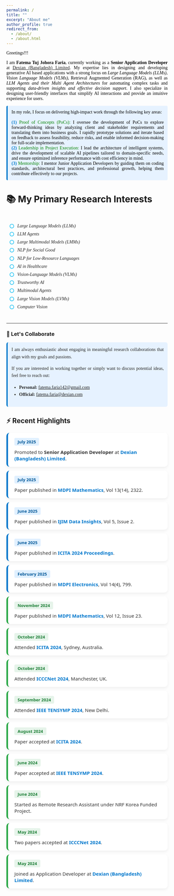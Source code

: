 ```yaml
---
permalink: /
title: ""
excerpt: "About me"
author_profile: true
redirect_from: 
  - /about/
  - /about.html
---
```


<span style="color:black; font-family:Georgia">Greetings!!!</span>

<p style="text-align:justify; color:black; font-family:Georgia"> 
  I am <strong>Fatema Tuj Johora Faria</strong>, currently working as a <strong>Senior Application Developer</strong> at <a href="https://www.linkedin.com/company/dexiansolutions/">Dexian (Bangladesh) Limited</a>. My expertise lies in designing and developing generative AI based applications with a strong focus on <em>Large Language Models (LLMs)</em>, <em>Vision Language Models (VLMs)</em>, Retrieval Augmented Generation (RAG), as well as <em>LLM Agents and their Multi Agent Architectures</em> for automating complex tasks and supporting <em>data-driven insights and effective decision support</em>. I also specialize in designing user-friendly interfaces that simplify AI interactions and provide an intuitive experience for users.
</p>


<p style="text-align:justify; color:black; font-family:Georgia; background-color:#e6f2ff; padding:12px; border-left:4px solid #007acc; border-radius:4px;">
    In my role, I focus on delivering high-impact work through the following key areas:
    <br><br>
    <b style="color:#007acc;">(1)</b> <span style="color:green;">Proof of Concepts (PoCs):</span> I oversee the development of PoCs to explore forward-thinking ideas by analyzing client and stakeholder requirements and translating them into business goals. I rapidly prototype solutions and iterate based on feedback to assess feasibility, reduce risks, and enable informed decision-making for full-scale implementation.<br>
    <b style="color:#007acc;">(2)</b> <span style="color:green;">Leadership in Project Execution:</span> I lead the architecture of intelligent systems, drive the development of scalable AI pipelines tailored to domain-specific needs, and ensure optimized inference performance with cost efficiency in mind.<br>
    <b style="color:#007acc;">(3)</b> <span style="color:green;">Mentorship:</span> I mentor Junior Application Developers by guiding them on coding standards, architectural best practices, and professional growth, helping them contribute effectively to our projects.
</p>

# 📚 My Primary Research Interests

<div style="font-family:Georgia, serif; color:#222; padding:10px;">

<ul style="list-style-type:none; padding-left:0; line-height:1.8;">

<li style="position: relative; padding-left: 24px;">
  <span style="position: absolute; left: 0; top: 6px; width: 10px; height: 10px; border: 2px solid #36c8f5; border-radius: 50%; display: inline-block;"></span>
  <em>Large Language Models (LLMs)</em>
</li>

<li style="position: relative; padding-left: 24px;">
  <span style="position: absolute; left: 0; top: 6px; width: 10px; height: 10px; border: 2px solid #36c8f5; border-radius: 50%; display: inline-block;"></span>
  <em>LLM Agents</em>
</li>

<li style="position: relative; padding-left: 24px;">
  <span style="position: absolute; left: 0; top: 6px; width: 10px; height: 10px; border: 2px solid #36c8f5; border-radius: 50%; display: inline-block;"></span>
  <em>Large Multimodal Models (LMMs)</em>
</li>

<li style="position: relative; padding-left: 24px;">
  <span style="position: absolute; left: 0; top: 6px; width: 10px; height: 10px; border: 2px solid #36c8f5; border-radius: 50%; display: inline-block;"></span>
  <em>NLP for Social Good</em>
</li>

<li style="position: relative; padding-left: 24px;">
  <span style="position: absolute; left: 0; top: 6px; width: 10px; height: 10px; border: 2px solid #36c8f5; border-radius: 50%; display: inline-block;"></span>
  <em>NLP for Low-Resource Languages</em>
</li>

<li style="position: relative; padding-left: 24px;">
  <span style="position: absolute; left: 0; top: 6px; width: 10px; height: 10px; border: 2px solid #36c8f5; border-radius: 50%; display: inline-block;"></span>
  <em>AI in Healthcare</em>
</li>

<li style="position: relative; padding-left: 24px;">
  <span style="position: absolute; left: 0; top: 6px; width: 10px; height: 10px; border: 2px solid #36c8f5; border-radius: 50%; display: inline-block;"></span>
  <em>Vision-Language Models (VLMs)</em>
</li>

<li style="position: relative; padding-left: 24px;">
  <span style="position: absolute; left: 0; top: 6px; width: 10px; height: 10px; border: 2px solid #36c8f5; border-radius: 50%; display: inline-block;"></span>
  <em>Trustworthy AI</em>
</li>

<li style="position: relative; padding-left: 24px;">
  <span style="position: absolute; left: 0; top: 6px; width: 10px; height: 10px; border: 2px solid #36c8f5; border-radius: 50%; display: inline-block;"></span>
  <em>Multimodal Agents</em>
</li>

<li style="position: relative; padding-left: 24px;">
  <span style="position: absolute; left: 0; top: 6px; width: 10px; height: 10px; border: 2px solid #36c8f5; border-radius: 50%; display: inline-block;"></span>
  <em>Large Vision Models (LVMs)</em>
</li>

<li style="position: relative; padding-left: 24px;">
  <span style="position: absolute; left: 0; top: 6px; width: 10px; height: 10px; border: 2px solid #36c8f5; border-radius: 50%; display: inline-block;"></span>
  <em>Computer Vision</em>
</li>

</ul>

</div>

---

### 🤝 Let's Collaborate

<div style="background-color:#e6f2ff; padding:12px; border-left:4px solid #007acc; border-radius:6px; font-family:Georgia; color:#222; line-height:1.6; text-align:justify;">
I am always enthusiastic about engaging in meaningful research collaborations that align with my goals and passions. 

If you are interested in working together or simply want to discuss potential ideas, feel free to reach out:

- <strong>Personal:</strong> <a href="mailto:fatema.faria142@gmail.com" style="color:green; text-decoration:none;">fatema.faria142@gmail.com</a>  
- <strong>Official:</strong> <a href="mailto:fatema.faria@dexian.com" style="color:green; text-decoration:none;">fatema.faria@dexian.com</a>
</div>

## ⚡ Recent Highlights

<style>
  .news-wrapper {
    font-family: 'Segoe UI', sans-serif;
  }

  .news-card {
    background: #ffffff;
    border-radius: 10px;
    padding: 16px 20px;
    margin: 12px 0;
    box-shadow: 0 4px 10px rgba(0,0,0,0.06);
    transition: transform 0.2s ease;
  }

  .news-card:hover {
    transform: scale(1.015);
  }

  .news-date {
    font-weight: 600;
    padding: 3px 10px;
    border-radius: 4px;
    font-size: 13px;
    display: inline-block;
    margin-bottom: 6px;
  }

  .news-link {
    color: #0077cc;
    font-weight: 600;
    text-decoration: none;
  }

  .news-link:hover {
    text-decoration: underline;
  }

  .news-desc {
    color: #333;
    margin-top: 4px;
    font-size: 15px;
  }

  /* Color coding by year */
  .year-2025 {
    border-left: 5px solid #0077cc;
  }

  .year-2025 .news-date {
    background: #e0f0ff;
    color: #005799;
  }

  .year-2024 {
    border-left: 5px solid #28a745;
  }

  .year-2024 .news-date {
    background: #e6f4ea;
    color: #1b7e35;
  }

  .year-2023 {
    border-left: 5px solid #ff9800;
  }

  .year-2023 .news-date {
    background: #fff4e0;
    color: #d27b00;
  }

</style>

<div class="news-wrapper">

<!-- 2025 -->
<div class="news-card year-2025">
  <div class="news-date">July 2025</div>
  <div class="news-desc">Promoted to <strong>Senior Application Developer</strong> at 
    <a class="news-link" href="https://www.linkedin.com/company/dexiansolutions/" target="_blank">Dexian (Bangladesh) Limited</a>.
  </div>
</div>

<div class="news-card year-2025">
  <div class="news-date">July 2025</div>
  <div class="news-desc">Paper published in <a class="news-link" href="https://www.mdpi.com/journal/mathematics" target="_blank">MDPI Mathematics</a>, Vol 13(14), 2322.</div>
</div>

<div class="news-card year-2025">
  <div class="news-date">June 2025</div>
  <div class="news-desc">Paper published in <a class="news-link" href="https://www.sciencedirect.com/journal/international-journal-of-information-management-data-insights" target="_blank">IJIM Data Insights</a>, Vol 5, Issue 2.</div>
</div>

<div class="news-card year-2025">
  <div class="news-date">June 2025</div>
  <div class="news-desc">Paper published in <a class="news-link" href="https://link.springer.com/chapter/10.1007/978-981-96-1758-6_32" target="_blank">ICITA 2024 Proceedings</a>.</div>
</div>

<div class="news-card year-2025">
  <div class="news-date">February 2025</div>
  <div class="news-desc">Paper published in <a class="news-link" href="https://www.mdpi.com/journal/electronics" target="_blank">MDPI Electronics</a>, Vol 14(4), 799.</div>
</div>

<!-- 2024 -->
<div class="news-card year-2024">
  <div class="news-date">November 2024</div>
  <div class="news-desc">Paper published in <a class="news-link" href="https://www.mdpi.com/journal/mathematics" target="_blank">MDPI Mathematics</a>, Vol 12, Issue 23.</div>
</div>

<div class="news-card year-2024">
  <div class="news-date">October 2024</div>
  <div class="news-desc">Attended <a class="news-link" href="https://icita.world/" target="_blank">ICITA 2024</a>, Sydney, Australia.</div>
</div>

<div class="news-card year-2024">
  <div class="news-date">October 2024</div>
  <div class="news-desc">Attended <a class="news-link" href="https://icccn.co.uk/" target="_blank">ICCCNet 2024</a>, Manchester, UK.</div>
</div>

<div class="news-card year-2024">
  <div class="news-date">September 2024</div>
  <div class="news-desc">Attended <a class="news-link" href="https://ieeedelhi-tensymp2024.org/" target="_blank">IEEE TENSYMP 2024</a>, New Delhi.</div>
</div>

<div class="news-card year-2024">
  <div class="news-date">August 2024</div>
  <div class="news-desc">Paper accepted at <a class="news-link" href="https://www.icita.world/#/" target="_blank">ICITA 2024</a>.</div>
</div>

<div class="news-card year-2024">
  <div class="news-date">June 2024</div>
  <div class="news-desc">Paper accepted at <a class="news-link" href="https://ieeedelhi-tensymp2024.org/" target="_blank">IEEE TENSYMP 2024</a>.</div>
</div>

<div class="news-card year-2024">
  <div class="news-date">June 2024</div>
  <div class="news-desc">Started as Remote Research Assistant under NRF Korea Funded Project.</div>
</div>

<div class="news-card year-2024">
  <div class="news-date">May 2024</div>
  <div class="news-desc">Two papers accepted at <a class="news-link" href="https://icccn.co.uk/" target="_blank">ICCCNet 2024</a>.</div>
</div>

<div class="news-card year-2024">
  <div class="news-date">May 2024</div>
  <div class="news-desc">Joined as Application Developer at 
    <a class="news-link" href="https://www.linkedin.com/company/dexiansolutions/" target="_blank">Dexian (Bangladesh) Limited</a>.
  </div>
</div>

<!-- Example for 2023
<div class="news-card year-2023">
  <div class="news-date">December 2023</div>
  <div class="news-desc">Example older event — add your 2023 news here if needed.</div>
</div> -->

</div>
